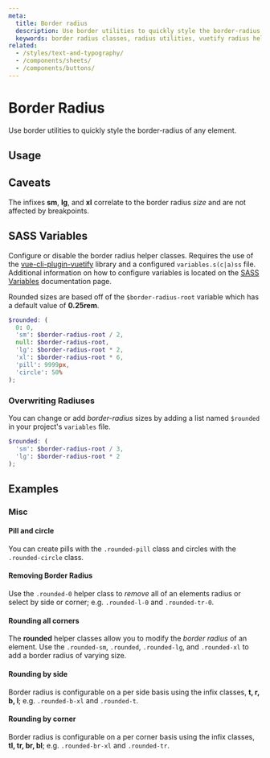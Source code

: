 ```yaml
---
meta:
  title: Border radius
  description: Use border utilities to quickly style the border-radius of any element.
  keywords: border radius classes, radius utilities, vuetify radius helper classes
related:
  - /styles/text-and-typography/
  - /components/sheets/
  - /components/buttons/
---
```


# Border Radius

Use border utilities to quickly style the border-radius of any element.

<entry-ad />

## Usage

<example file="border-radius/usage" />

## Caveats

<alert type="info">

  The infixes **sm**, **lg**, and **xl** correlate to the border radius *size* and are not affected by breakpoints.

</alert>

## SASS Variables

Configure or disable the border radius helper classes. Requires the use of the [vue-cli-plugin-vuetify](https://github.com/vuetifyjs/vue-cli-plugins/tree/master/packages/vue-cli-plugin-vuetify) library and a configured `variables.s(c|a)ss` file. Additional information on how to configure variables is located on the [SASS Variables](/features/sass-variables) documentation page.

Rounded sizes are based off of the `$border-radius-root` variable which has a default value of **0.25rem**.

```scss
$rounded: (
  0: 0,
  'sm': $border-radius-root / 2,
  null: $border-radius-root,
  'lg': $border-radius-root * 2,
  'xl': $border-radius-root * 6,
  'pill': 9999px,
  'circle': 50%
);
```

### Overwriting Radiuses

You can change or add *border-radius* sizes by adding a list named `$rounded` in your project's `variables` file.

```scss
$rounded: (
  'sm': $border-radius-root / 3,
  'lg': $border-radius-root * 2
);
```

## Examples

### Misc

#### Pill and circle

You can create pills with the `.rounded-pill` class and circles with the `.rounded-circle` class.

<example file="border-radius/misc-pill-and-circle" />

#### Removing Border Radius

Use the `.rounded-0` helper class to *remove* all of an elements radius or select by side or corner; e.g. `.rounded-l-0` and `.rounded-tr-0`.

<example file="border-radius/misc-removing-border-radius" />

#### Rounding all corners

The **rounded** helper classes allow you to modify the *border radius* of an element. Use the `.rounded-sm`, `.rounded`, `.rounded-lg`, and `.rounded-xl` to add a border radius of varying size.

<example file="border-radius/misc-rounding-all-corners" />

#### Rounding by side

Border radius is configurable on a per side basis using the infix classes, **t, r, b, l**; e.g. `.rounded-b-xl` and `.rounded-t`.

<example file="border-radius/misc-rounding-by-side" />

#### Rounding by corner

Border radius is configurable on a per corner basis using the infix classes, **tl, tr, br, bl**; e.g. `.rounded-br-xl` and `.rounded-tr`.

<example file="border-radius/misc-rounding-by-corner" />

<backmatter />
